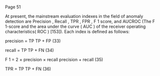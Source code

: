 Page 51

At present, the mainstream evaluation indexes in the field of anomaly detection are Precision , Recall , TPR , FPR , F 1 score, and AUCROC (The F 1-score and the area under the curve ( AUC ) of the receiver operating characteristics( ROC ) [153]). Each index is defined as follows:

precision = TP TP + FP (33)

recall = TP TP + FN (34)

F 1 = 2 × precision × recall precision + recall (35)

TPR = TP TP + FN (36)